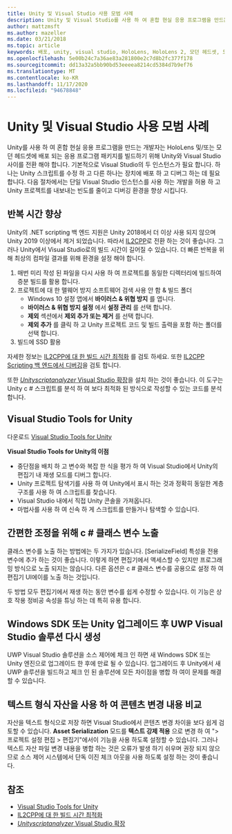 ```yaml
---
title: Unity 및 Visual Studio 사용 모범 사례
description: Unity 및 Visual Studio를 사용 하 여 혼합 현실 응용 프로그램을 만드는 워크플로를 간소화 하기 위한 팁과 요령.
author: mattzmsft
ms.author: mazeller
ms.date: 03/21/2018
ms.topic: article
keywords: 배포, unity, visual studio, HoloLens, HoloLens 2, 모던 헤드셋, 모범 사례, 혼합 현실 헤드셋, windows mixed reality 헤드셋, 가상 현실 헤드셋, UWP, Visual Studio Tools Windows SDK
ms.openlocfilehash: 5e00b24c7a36ae83a281800e2c7d8b2fc377f178
ms.sourcegitcommit: dd13a32a5bb90bd53eeeea8214cd5384d7b9ef76
ms.translationtype: MT
ms.contentlocale: ko-KR
ms.lasthandoff: 11/17/2020
ms.locfileid: "94678848"
---
```

# <a name="best-practices-for-working-with-unity-and-visual-studio"></a>Unity 및 Visual Studio 사용 모범 사례

Unity를 사용 하 여 혼합 현실 응용 프로그램을 만드는 개발자는 HoloLens 및/또는 모던 헤드셋에 배포 되는 응용 프로그램 패키지를 빌드하기 위해 Unity와 Visual Studio 사이를 전환 해야 합니다. 기본적으로 Visual Studio의 두 인스턴스가 필요 합니다. 하나는 Unity 스크립트를 수정 하 고 다른 하나는 장치에 배포 하 고 디버그 하는 데 필요 합니다. 다음 절차에서는 단일 Visual Studio 인스턴스를 사용 하는 개발을 허용 하 고 Unity 프로젝트를 내보내는 빈도를 줄이고 디버깅 환경을 향상 시킵니다.

## <a name="improving-iteration-time"></a>반복 시간 향상

Unity의 .NET scripting 백 엔드 지원은 Unity 2018에서 더 이상 사용 되지 않으며 Unity 2019 이상에서 제거 되었습니다. 따라서 [IL2CPP](https://docs.unity3d.com/Manual/IL2CPP.html)로 전환 하는 것이 좋습니다. 그러나 Unity에서 Visual Studio로의 빌드 시간이 길어질 수 있습니다. 더 빠른 반복을 위해 최상의 컴파일 결과를 위해 환경을 설정 해야 합니다.

1) 매번 미리 작성 된 파일을 다시 사용 하 여 프로젝트를 동일한 디렉터리에 빌드하여 증분 빌드를 활용 합니다.
2) 프로젝트에 대 한 맬웨어 방지 소프트웨어 검색 사용 안 함 & 빌드 폴더
   - Windows 10 설정 앱에서 **바이러스 & 위협 방지** 를 엽니다.
   - **바이러스 & 위협 방지 설정** 에서 **설정 관리** 를 선택 합니다.
   - **제외** 섹션에서 **제외 추가 또는 제거** 를 선택 합니다.
   - **제외 추가** 를 클릭 하 고 Unity 프로젝트 코드 및 빌드 출력을 포함 하는 폴더를 선택 합니다.
3) 빌드에 SSD 활용

자세한 정보는 [IL2CPP에 대 한 빌드 시간 최적화](https://docs.unity3d.com/Manual/IL2CPP-OptimizingBuildTimes.html) 를 검토 하세요. 또한 [IL2CPP Scripting 백 엔드에서 디버깅](https://docs.unity3d.com/Manual/windowsstore-debugging-il2cpp.html)을 검토 합니다.

또한 [ *Unityscriptanalyzer* Visual Studio 확장](https://github.com/Microsoft/MixedRealityCompanionKit/tree/master/UnityScriptAnalyzer)을 설치 하는 것이 좋습니다. 이 도구는 Unity c # 스크립트를 분석 하 여 보다 최적화 된 방식으로 작성할 수 있는 코드를 분석 합니다.

## <a name="visual-studio-tools-for-unity"></a>Visual Studio Tools for Unity

다운로드 [Visual Studio Tools for Unity](https://docs.microsoft.com/visualstudio/cross-platform/getting-started-with-visual-studio-tools-for-unity?view=vs-2019)

**Visual Studio Tools for Unity의 이점**
* 중단점을 배치 하 고 변수와 복잡 한 식을 평가 하 여 Visual Studio에서 Unity의 편집기 내 재생 모드를 디버그 합니다.
* Unity 프로젝트 탐색기를 사용 하 여 Unity에서 표시 하는 것과 정확히 동일한 계층 구조를 사용 하 여 스크립트를 찾습니다.
* Visual Studio 내에서 직접 Unity 콘솔을 가져옵니다.
* 마법사를 사용 하 여 신속 하 게 스크립트를 만들거나 탐색할 수 있습니다.

## <a name="expose-c-class-variables-for-easy-tuning"></a>간편한 조정을 위해 c # 클래스 변수 노출

클래스 변수를 노출 하는 방법에는 두 가지가 있습니다. [SerializeField] 특성을 전용 변수에 추가 하는 것이 좋습니다. 이렇게 하면 편집기에서 액세스할 수 있지만 프로그래밍 방식으로 노출 되지는 않습니다.  다른 옵션은 c # 클래스 변수를 공용으로 설정 하 여 편집기 UI에이를 노출 하는 것입니다. 

두 방법 모두 편집기에서 재생 하는 동안 변수를 쉽게 수정할 수 있습니다. 이 기능은 상호 작용 정비공 속성을 튜닝 하는 데 특히 유용 합니다.

## <a name="regenerate-uwp-visual-studio-solutions-after-windows-sdk-or-unity-upgrade"></a>Windows SDK 또는 Unity 업그레이드 후 UWP Visual Studio 솔루션 다시 생성

UWP Visual Studio 솔루션을 소스 제어에 체크 인 하면 새 Windows SDK 또는 Unity 엔진으로 업그레이드 한 후에 만료 될 수 있습니다. 업그레이드 후 Unity에서 새 UWP 솔루션을 빌드하고 체크 인 된 솔루션에 모든 차이점을 병합 하 여이 문제를 해결할 수 있습니다.

## <a name="use-text-format-assets-for-easy-comparison-of-content-changes"></a>텍스트 형식 자산을 사용 하 여 콘텐츠 변경 내용 비교

자산을 텍스트 형식으로 저장 하면 Visual Studio에서 콘텐츠 변경 차이을 보다 쉽게 검토할 수 있습니다. **Asset Serialization** 모드를 **텍스트 강제 적용** 으로 변경 하 여 "> 프로젝트 설정 편집 > 편집기"에서이 기능을 사용 하도록 설정할 수 있습니다. 그러나 텍스트 자산 파일 변경 내용을 병합 하는 것은 오류가 발생 하기 쉬우며 권장 되지 않으므로 소스 제어 시스템에서 단독 이진 체크 아웃을 사용 하도록 설정 하는 것이 좋습니다.

## <a name="see-also"></a>참조
- [Visual Studio Tools for Unity](https://visualstudiogallery.msdn.microsoft.com/8d26236e-4a64-4d64-8486-7df95156aba9)
- [IL2CPP에 대 한 빌드 시간 최적화](https://docs.unity3d.com/Manual/IL2CPP-OptimizingBuildTimes.html)
- [*Unityscriptanalyzer* Visual Studio 확장](https://github.com/Microsoft/MixedRealityCompanionKit/tree/master/UnityScriptAnalyzer)
